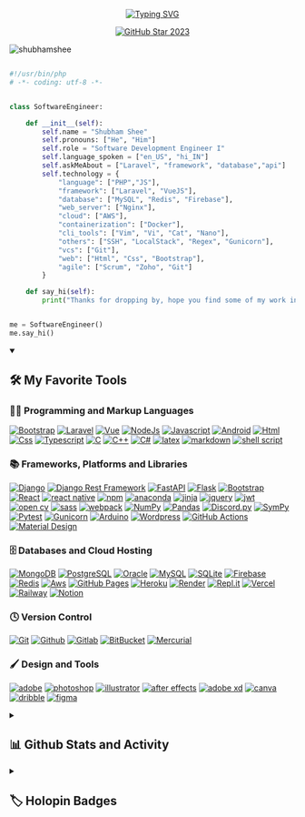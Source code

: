 <!-- ![MasterHead](https://lh3.googleusercontent.com/YGcrPx41r7l7W6dSdXdKIq-Q1wc8NIEGTa8JBVMa9EIoTmP-IOzeagSMU7htVdhbmezEdUOxDPykx4AzcKzoZjskvLp0eWkDVDEb3dKXenfmbEZjO2FbvdQhTF3zOuqzS4Yk6mK5Tw=w2400) -->

<!-- <p style="color: red; font-family: 'Fira Code'; font-weight: 400; font-size: 44px; text-align: center; text-decoration: none;">Amit Das</p> -->

  
<p align="center">
  <a href="https://git.io/typing-svg">
    <img src="https://readme-typing-svg.demolab.com?font=Fira+Code&size=22&pause=1000&color=F75C7E&center=true&vCenter=true&random=false&width=440&height=45&lines=Backend+Developer;Experienced+API Developer;4%2B+years+of+coding+experience;Always+learining+new+things" alt="Typing SVG" />
  </a>
</p>

<p align="center">
  <a href="https://stars.github.com/profiles/shubhamshee/">
    <img src="https://i.imgur.com/q1PV6pF.png" alt="GitHub Star 2023"/></a>
</p>


<p align="left"> <img src="https://komarev.com/ghpvc/?username=mramitdas&label=Profile%20views&color=blueviolet&style=flat" alt="shubhamshee" /> </p>

```python

#!/usr/bin/php
# -*- coding: utf-8 -*-


class SoftwareEngineer:

    def __init__(self):
        self.name = "Shubham Shee"
        self.pronouns: ["He", "Him"]
        self.role = "Software Development Engineer I"
        self.language_spoken = ["en_US", "hi_IN"]
        self.askMeAbout = ["Laravel", "framework", "database","api"]
        self.technology = {
            "language": ["PHP","JS"],
            "framework": ["Laravel", "VueJS"],
            "database": ["MySQL", "Redis", "Firebase"],
            "web_server": ["Nginx"],
            "cloud": ["AWS"],
            "containerization": ["Docker"],
            "cli_tools": ["Vim", "Vi", "Cat", "Nano"],
            "others": ["SSH", "LocalStack", "Regex", "Gunicorn"],
            "vcs": ["Git"],
            "web": ["Html", "Css", "Bootstrap"],
            "agile": ["Scrum", "Zoho", "Git"]
        }

    def say_hi(self):
        print("Thanks for dropping by, hope you find some of my work interesting.")


me = SoftwareEngineer()
me.say_hi()

```

<details open> 
  <summary><h2>🛠️ My Favorite Tools</h2></summary>
  <!-- Some badges are from https://github.com/Ileriayo/markdown-badges -->

  <h3>👨‍💻 Programming and Markup Languages</h3>
  <p>
    <a href="#"><img alt="Bootstrap" src="https://img.shields.io/badge/PHP-7952B3.svg?style=for-the-badge&logo=bootstrap&logoColor=white"></a>
    <a href="https://github.com/search?q=user%3Amramitdas+language%3Laravel"><img alt="Laravel" src="https://img.shields.io/badge/-Python-3776AB?style=for-the-badge&logo=python&logoColor=white"></a>
    <a href="https://github.com/search?q=user%3Amramitdas+language%Vue"><img alt="Vue" src="https://img.shields.io/badge/-React-512BD4?style=for-the-badge&logo=react&logoColor=white"></a>
    <a href="https://github.com/search?q=user%3Amramitdas+language%NodeJs"><img alt="NodeJs" src="https://img.shields.io/badge/-NodeJs-339933?style=for-the-badge&logo=nodedotjs&logoColor=white"></a>
    <a href="https://github.com/search?q=user%3Amramitdas+language%Javascript"><img alt="Javascript" src="https://img.shields.io/badge/-Javascript-F7DF1E?style=for-the-badge&logo=javascript&logoColor=white"/></a>
    <a href="https://github.com/search?q=user%3Amramitdas+language%3Aandroid"><img alt="Android" src="https://img.shields.io/badge/-Android-3DDC84?style=for-the-badge&logo=android&logoColor=white"></a>
    <a href="https://github.com/search?q=user%3Amramitdas+language%3Ahtml"><img alt="Html" src="https://img.shields.io/badge/-HTML5-E34F26?style=for-the-badge&logo=HTML5&logoColor=white"></a>
    <a href="https://github.com/search?q=user%3Amramitdas+language%3Acss"><img alt="Css" src="https://img.shields.io/badge/-CSS3-1572B6?style=for-the-badge&logo=CSS3&logoColor=white"></a>
    <a href="https://github.com/search?q=user%3Amramitdas+language%3Atypescript"><img alt="Typescript" src="https://img.shields.io/badge/-Typescript-3178C6?style=for-the-badge&logo=typescript&logoColor=white"></a>
    <a href="https://github.com/search?q=user%3Amramitdas+language%3Ac"><img alt="C" src="https://img.shields.io/badge/-C prog.-A8B9CC?style=for-the-badge&logo=C&logoColor=white"></a>
    <a href="https://github.com/search?q=user%3Amramitdas+language%3Ac++"><img alt="C++" src="https://img.shields.io/badge/-C++-00599C?style=for-the-badge&logo=C&logoColor=white"></a>
    <a href="https://github.com/search?q=user%3Amramitdas+language%3Ac#"><img alt="C#" src="https://img.shields.io/badge/c%23-%23239120.svg?style=for-the-badge&logo=c-sharp&logoColor=white"></a>
    <a href="https://github.com/search?q=user%3Amramitdas+language%3Alatex"><img alt="latex" src="https://img.shields.io/badge/latex-%23008080.svg?style=for-the-badge&logo=latex&logoColor=white"></a>
    <a href="https://github.com/search?q=user%3Amramitdas+language%3Amarkdown"><img alt="markdown" src="https://img.shields.io/badge/markdown-%23000000.svg?style=for-the-badge&logo=markdown&logoColor=white"></a>
    <a href="https://github.com/search?q=user%3Amramitdas+language%3Ashellscript"><img alt="shell script" src="https://img.shields.io/badge/shell_script-%23121011.svg?style=for-the-badge&logo=gnu-bash&logoColor=white"></a>
  </p>

  <h3>📚 Frameworks, Platforms and Libraries</h3>
  <p>
      <a href="#"><img alt="Django" src="https://img.shields.io/badge/django-%23092E20.svg?style=for-the-badge&logo=django&logoColor=white"></a>
      <a href="#"><img alt="Django Rest Framework" src="https://img.shields.io/badge/DJANGO-REST-ff1709?style=for-the-badge&logo=django&logoColor=white&color=ff1709&labelColor=gray"></a>
      <a href="#"><img alt="FastAPI" src="https://img.shields.io/badge/FastAPI-005571?style=for-the-badge&logo=fastapi"></a>
      <a href="#"><img alt="Flask" src="https://img.shields.io/badge/flask-%23000.svg?style=for-the-badge&logo=flask&logoColor=white"></a>
      <a href="#"><img alt="Bootstrap" src="https://img.shields.io/badge/Bootstrap-7952B3.svg?style=for-the-badge&logo=bootstrap&logoColor=white"></a>
      <a href="#"><img alt="React" src="https://img.shields.io/badge/React-20232a.svg?style=for-the-badge&logo=react&logoColor=%2361DAFB"></a>
      <a href="#"><img alt="react native" src="https://img.shields.io/badge/react_native-%2320232a.svg?style=for-the-badge&logo=react&logoColor=%2361DAFB"></a>
      <a href="#"><img alt="npm" src="https://img.shields.io/badge/NPM-%23CB3837.svg?style=for-the-badge&logo=npm&logoColor=white"></a>
      <a href="#"><img alt="anaconda" src="https://img.shields.io/badge/Anaconda-%2344A833.svg?style=for-the-badge&logo=anaconda&logoColor=white"></a>
      <a href="#"><img alt="jinja" src="https://img.shields.io/badge/jinja-white.svg?style=for-the-badge&logo=jinja&logoColor=black"></a>
      <a href="#"><img alt="jquery" src="https://img.shields.io/badge/jquery-%230769AD.svg?style=for-the-badge&logo=jquery&logoColor=white"></a>
      <a href="#"><img alt="jwt" src="https://img.shields.io/badge/JWT-black?style=for-the-badge&logo=JSON%20web%20tokens"></a>
      <a href="#"><img alt="open cv" src="https://img.shields.io/badge/opencv-%23white.svg?style=for-the-badge&logo=opencv&logoColor=white"></a>
      <a href="#"><img alt="sass" src="https://img.shields.io/badge/SASS-hotpink.svg?style=for-the-badge&logo=SASS&logoColor=white"></a>
      <a href="#"><img alt="webpack" src="https://img.shields.io/badge/webpack-%238DD6F9.svg?style=for-the-badge&logo=webpack&logoColor=black"></a>
      <a href="#"><img alt="NumPy" src="https://img.shields.io/badge/Numpy-013243.svg?style=for-the-badge&logo=numpy&logoColor=white"></a>
      <a href="#"><img alt="Pandas" src="https://img.shields.io/badge/Pandas-150458.svg?style=for-the-badge&logo=pandas&logoColor=white"></a>
      <a href="#"><img alt="Discord.py" src="https://custom-icon-badges.demolab.com/badge/Discord.py-0d1620.svg?style=for-the-badge&logo=dpy"></a>
      <a href="#"><img alt="SymPy" src="https://img.shields.io/badge/Sympy-3B5526.svg?style=for-the-badge&logo=sympy&logoColor=white"></a>
      <a href="#"><img alt="Pytest" src="https://img.shields.io/badge/Pytest-0A9EDC.svg?style=for-the-badge&logo=pytest&logoColor=white"></a>
      <a href="#"><img alt="Gunicorn" src="https://img.shields.io/badge/-Gunicorn-499848.svg?style=for-the-badge&logo=gunicorn&logoColor=white"></a>
      <a href="#"><img alt="Arduino" src="https://img.shields.io/badge/-Arduino-00979D?style=for-the-badge&logo=Arduino&logoColor=white"></a>
      <a href="#"><img alt="Wordpress" src="https://img.shields.io/badge/Wordpress-21759B?style=for-the-badge&logo=wordpress&logoColor=white"></a>
      <a href="#"><img alt="GitHub Actions" src="https://img.shields.io/badge/GitHub%20Actions-2671E5.svg?style=for-the-badge&logo=github%20actions&logoColor=white"></a>
      <a href="#"><img alt="Material Design" src="https://img.shields.io/badge/Material%20Design-0081CB.svg?style=for-the-badge&logo=material-design&logoColor=white"></a>
  </p>

  <h3>🗄️ Databases and Cloud Hosting</h3>
  <p>
    <a href="#"><img  alt="MongoDB" src ="https://img.shields.io/badge/MongoDB-4ea94b.svg?style=for-the-badge&logo=mongodb&logoColor=white"></a>
    <a href="#"><img  alt="PostgreSQL"  src ="https://img.shields.io/badge/PostgreSQL-316192.svg?style=for-the-badge&logo=postgresql&logoColor=white"></a>
    <a href="#"><img  alt="Oracle"  src ="https://img.shields.io/badge/Oracle-F00000.svg?style=for-the-badge&logo=oracle&logoColor=white"></a>
    <a href="#"><img  alt="MySQL"  src="https://img.shields.io/badge/MySQL-00f.svg?style=for-the-badge&logo=mysql&logoColor=white"></a>
    <a href="#"><img  alt="SQLite"  src ="https://img.shields.io/badge/SQLite-07405e.svg?style=for-the-badge&logo=sqlite&logoColor=white"></a>
    <a href="#"><img  alt="Firebase"  src ="https://img.shields.io/badge/Firebase-FFCA28.svg?style=for-the-badge&logo=sqlite&logoColor=white"></a>
    <a href="#"><img  alt="Redis"  src =https://img.shields.io/badge/redis-%23DD0031.svg?style=for-the-badge&logo=redis&logoColor=white></a>
    <a href="#"><img  alt="Aws" src="https://img.shields.io/badge/Aws-232F3E.svg?style=for-the-badge&logo=github&logoColor=white"></a>
    <a href="#"><img  alt="GitHub Pages" src="https://img.shields.io/badge/GitHub%20Pages-222222.svg?style=for-the-badge&logo=github&logoColor=white"></a>
    <a href="#"><img  alt="Heroku" src="https://img.shields.io/badge/Heroku-430098.svg?style=for-the-badge&logo=heroku&logoColor=white"></a>
    <a href="#"><img  alt="Render"  src="https://img.shields.io/badge/Render-00979D.svg?style=for-the-badge&logo=render&logoColor=white"></a>
    <a href="#"><img  alt="Repl.it"  src="https://img.shields.io/badge/Repl.it-0D101E.svg?style=for-the-badge&logo=Replit&logoColor=white"></a>
    <a href="#"><img  alt="Vercel"  src="https://img.shields.io/badge/Vercel-000000.svg?style=for-the-badge&logo=vercel&logoColor=white"></a>
    <a href="#"><img  alt="Railway"  src="https://img.shields.io/badge/Railway-0B0D0E.svg?style=for-the-badge&logo=render&logoColor=white"></a>
    <a href="#"><img  alt="Notion"  src="https://img.shields.io/badge/Notion-010101.svg?style=for-the-badge&logo=notion&logoColor=white"></a>
  </p>

  <h3>🕓 Version Control</h3>
  <p>
    <a href="#"><img alt="Git" src="https://img.shields.io/badge/git-%23F05033.svg?style=for-the-badge&logo=git&logoColor=white"></a>
    <a href="#"><img alt="Github" src="https://img.shields.io/badge/github-%23121011.svg?style=for-the-badge&logo=github&logoColor=white"></a>
    <a href="#"><img alt="Gitlab" src="https://img.shields.io/badge/gitlab-%23181717.svg?style=for-the-badge&logo=gitlab&logoColor=white"></a>
    <a href="#"><img alt="BitBucket" src="https://img.shields.io/badge/bitbucket-%230047B3.svg?style=for-the-badge&logo=bitbucket&logoColor=white"></a>
    <a href="#"><img alt="Mercurial" src="https://img.shields.io/badge/mercurial-999999.svg?style=for-the-badge&logo=mercurial&logoColor=white"></a>
  </p>


  <h3>🖌️ Design and Tools</h3>
  <p>
    <a href="#"><img alt="adobe" src="https://img.shields.io/badge/adobe-%23FF0000.svg?style=for-the-badge&logo=adobe&logoColor=white"></a>
    <a href="#"><img alt="photoshop" src="https://img.shields.io/badge/adobe%20photoshop-%2331A8FF.svg?style=for-the-badge&logo=adobe%20photoshop&logoColor=white"></a>
    <a href="#"><img alt="illustrator" src="https://img.shields.io/badge/adobe%20illustrator-%23FF9A00.svg?style=for-the-badge&logo=adobe%20illustrator&logoColor=white"></a>
    <a href="#"><img alt="after effects" src="https://img.shields.io/badge/Adobe%20After%20Effects-9999FF.svg?style=for-the-badge&logo=Adobe%20After%20Effects&logoColor=white"></a>
    <a href="#"><img alt="adobe xd" src="https://img.shields.io/badge/Adobe%20XD-470137?style=for-the-badge&logo=Adobe%20XD&logoColor=#FF61F6"></a>
    <a href="#"><img alt="canva" src="https://img.shields.io/badge/Canva-%2300C4CC.svg?style=for-the-badge&logo=Canva&logoColor=white"></a>
    <a href="#"><img alt="dribble" src="https://img.shields.io/badge/Dribbble-EA4C89?style=for-the-badge&logo=dribbble&logoColor=white"></a>
    <a href="#"><img alt="figma" src="https://img.shields.io/badge/figma-%23F24E1E.svg?style=for-the-badge&logo=figma&logoColor=white"></a>
  </p>

</details>

<details> 
  <summary><h2>📊 Github Stats and Activity</h2></summary>

  <h3>🔥 Streak Stats</h3>

  <!-- GitHub Readme Streak Stats - https://github.com/DenverCoder1/github-readme-streak-stats -->
  <p>
      <img title="🔥 Get streak stats for your profile at git.io/streak-stats" alt="mramitdas streak" src="https://streak-stats.demolab.com/?user=mramitdas&theme=monokai-metallian&hide_border=true"/>
  </p>

  <h3>💻 GitHub Profile Stats</h3>

  <a href="https://github.com/anuraghazra/github-readme-stats"><img alt="Amit Das Github Stats" src="https://denvercoder1-github-readme-stats.vercel.app/api/?username=mramitdas&show_icons=true&include_all_commits=true&count_private=true&theme=react&hide_border=true&bg_color=1F222E&title_color=F85D7F&icon_color=F8D866" height="192px"/></a>
  <a href="https://github.com/anuraghazra/github-readme-stats"><img alt="Amit Das Top Languages" src="https://denvercoder1-github-readme-stats.vercel.app/api/top-langs/?username=mramitdas&langs_count=8&layout=compact&theme=react&hide_border=true&bg_color=1F222E&title_color=F85D7F&icon_color=F8D866&hide=Jupyter%20Notebook,Roff" height="192px"/></a>
  <br/>

  <b>Note:</b> Top languages is only a metric of the languages my public code consists of and doesn't reflect experience or skill level.
  
  <!-- https://github.com/ashutosh00710/github-readme-activity-graph -->

  <a href="https://github.com/ashutosh00710/github-readme-activity-graph"><img alt="Amit's Activity Graph" src="https://github-readme-activity-graph.vercel.app/graph/?username=mramitdas&bg_color=1F222E&color=F8D866&line=F85D7F&point=FFFFFF&hide_border=true" /></a>

  <!-- <h3>⚡ Recent GitHub Activity</h3> -->

  <!-- https://github.com/jamesgeorge007/github-activity-readme -->
  <!--START_SECTION:activity-->

  <!-- 1. 🎉 Merged PR [#70](https://github.com/torahcalc/torahcalc/pull/70) in [torahcalc/torahcalc](https://github.com/torahcalc/torahcalc) -->
  <!-- 2. 💪 Opened PR [#70](https://github.com/torahcalc/torahcalc/pull/70) in [torahcalc/torahcalc](https://github.com/torahcalc/torahcalc) -->
  <!-- 3. 🎉 Merged PR [#69](https://github.com/torahcalc/torahcalc/pull/69) in [torahcalc/torahcalc](https://github.com/torahcalc/torahcalc) -->
  <!-- 4. 💪 Opened PR [#69](https://github.com/torahcalc/torahcalc/pull/69) in [torahcalc/torahcalc](https://github.com/torahcalc/torahcalc) -->
  <!-- 5. 🎉 Merged PR [#1010](https://github.com/DenverCoder1/custom-icon-badges/pull/1010) in [DenverCoder1/custom-icon-badges](https://github.com/DenverCoder1/custom-icon-badges) -->
<!-- END_SECTION:activity-->


</details>


<details> 
  <summary><h2>🏷️ Holopin Badges</h2></summary>

  <p><a href="https://holopin.io/@mramitdas"><img src="https://holopin.me/mramitdas" alt="mramitdas Holopin board"></a></p>
</details>
